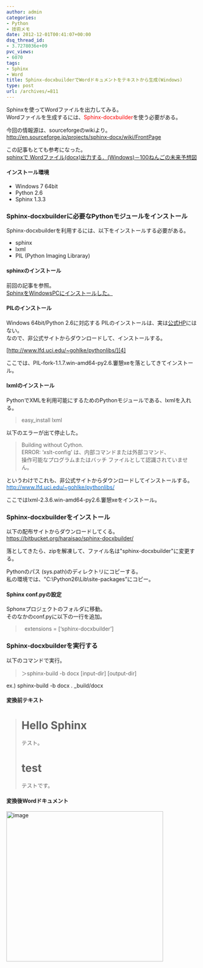 ```yaml
---
author: admin
categories:
- Python
- 技術メモ
date: 2012-12-01T00:41:07+00:00
dsq_thread_id:
- 3.7278036e+09
pvc_views:
- 6070
tags:
- Sphinx
- Word
title: Sphinx-docxbuilderでWordドキュメントをテキストから生成(Windows)
type: post
url: /archives/=811
---
```


Sphinxを使ってWordファイルを出力してみる。   
Wordファイルを生成するには、<font color="#ff0000">Sphinx-docxbuilder</font>を使う必要がある。

今回の情報源は、sourceforgeのwikiより。   
<http://en.sourceforge.jp/projects/sphinx-docx/wiki/FrontPage>

この記事もとても参考になった。   
[sphinxで Wordファイル(docx)出力する．(Windows)－100ねんごの未来予想図][1]

#### インストール環境

  * Windows 7 64bit
  * Python 2.6
  * Sphinx 1.3.3

### Sphinx-docxbuilderに必要なPythonモジュールをインストール

Sphinx-docxbuilderを利用するには、以下をインストールする必要がある。

  * sphinx
  * lxml
  * PIL (Python Imaging Libraray)

#### sphinxのインストール

前回の記事を参照。   
[SphinxをWindowsPCにインストールした。][2]

#### PILのインストール

Windows 64bit/Python 2.6に対応する PILのインストールは、実は[公式HP][3]にはない。   
なので、非公式サイトからダウンロードして、インストールする。

[http://www.lfd.uci.edu/~gohlke/pythonlibs/][4]

ここでは、PIL-fork-1.1.7.win-amd64-py2.6.窶憩xeを落としてきてインストール。

#### lxmlのインストール

PythonでXMLを利用可能にするためのPythonモジュールである、lxmlを入れる。

> easy_install lxml

以下のエラーが出て停止した。

> Building without Cython.   
> ERROR: &#8216;xslt-config&#8217; は、内部コマンドまたは外部コマンド、   
> 操作可能なプログラムまたはバッチ ファイルとして認識されていません。

というわけでこれも、非公式サイトからダウンロードしてインストールする。   
[<font color="#0066cc">http://www.lfd.uci.edu/~gohlke/pythonlibs/</font>][4]

ここではlxml-2.3.6.win-amd64-py2.6.窶憩xeをインストール。

### Sphinx-docxbuilderをインストール

以下の配布サイトからダウンロードしてくる。   
<https://bitbucket.org/haraisao/sphinx-docxbuilder/>

落としてきたら、zipを解凍して、ファイル名は"sphinx-docxbuilder"に変更する。

Pythonのパス (sys.path)のディレクトリにコピーする。   
私の環境では、"C:\Python26\Lib\site-packages”にコピー。

#### Sphinx conf.pyの設定

Sphonxプロジェクトのフォルダに移動。   
そのなかのconf.pyに以下の一行を追加。

> &#160; extensions = [&#8216;sphinx-docxbuilder&#8217;]

### Sphinx-docxbuilderを実行する

以下のコマンドで実行。

> ＞sphinx-build -b docx \[input-dir\] \[output-dir\]

ex.) sphinx-build -b docx . _build/docx

#### 変換前テキスト

> Hello Sphinx   
> ============
> 
> テスト。
> 
> test   
> ====
> 
> テストです。

#### 変換後Wordドキュメント

[<img style="background-image: none; border-bottom: 0px; border-left: 0px; padding-left: 0px; padding-right: 0px; display: inline; border-top: 0px; border-right: 0px; padding-top: 0px" title="image" border="0" alt="image" src="http://hmi-me.ciao.jp/wordpress/wp-content/uploads/image_thumb77.png" width="411" height="394" />][5]

 [1]: http://in.shappi.org/article/279085914.html
 [2]: http://futurismo.biz/archives/805
 [3]: http://www.pythonware.com/products/pil/
 [4]: http://www.lfd.uci.edu/~gohlke/pythonlibs/ "http://www.lfd.uci.edu/~gohlke/pythonlibs/"
 [5]: http://hmi-me.ciao.jp/wordpress/wp-content/uploads/image77.png